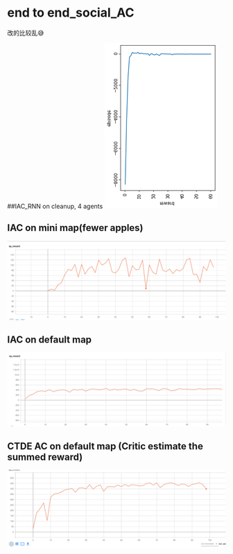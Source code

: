 # end to end_social_AC
改的比较乱😅

##IAC_RNN on cleanup, 4 agents
![image](https://github.com/xuezzee/endtoend_social_pg/blob/master/picture/cleanup_IAC_RNN_4agents.png?raw=true)

## IAC on mini map(fewer apples)
![image](https://github.com/xuezzee/endtoend_social_pg/blob/IAC/picture/IAC_on_mini_map.png?raw=true)





## IAC on default map
![image](https://github.com/xuezzee/endtoend_social_pg/blob/IAC/picture/IAC_on_default_small.png?raw=true)





## CTDE AC on default map (Critic estimate the summed reward)
![image](https://github.com/xuezzee/endtoend_social_pg/blob/IAC/picture/CTDE_AC_on_default_small.png?raw=true)
